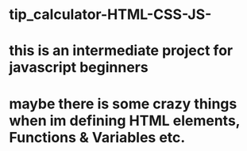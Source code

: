 # tip_calculator-HTML-CSS-JS-
# this is an intermediate project for javascript beginners
# maybe there is some crazy things when im defining HTML elements, Functions & Variables etc.
